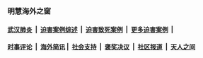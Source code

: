 
### 明慧海外之窗

####  [武汉肺炎](indexes/365.md?t=01230400) &nbsp;|&nbsp;  [迫害案例综述](indexes/328.md?t=01230400) &nbsp;|&nbsp; [迫害致死案例](indexes/277.md?t=01230400)  &nbsp;|&nbsp; [更多迫害案例](indexes/81.md?t=01230400)  &nbsp;|&nbsp; 
####  [时事评论](indexes/251.md?t=01230400) &nbsp;|&nbsp; [海外简讯](indexes/245.md?t=01230400)&nbsp;|&nbsp;  [社会支持](indexes/140.md?t=01230400) &nbsp;|&nbsp; [褒奖决议](indexes/282.md?t=01230400) &nbsp;|&nbsp; [社区报道](indexes/91.md?t=01230400)  &nbsp;|&nbsp; [天人之间](indexes/78.md?t=01230400) 

